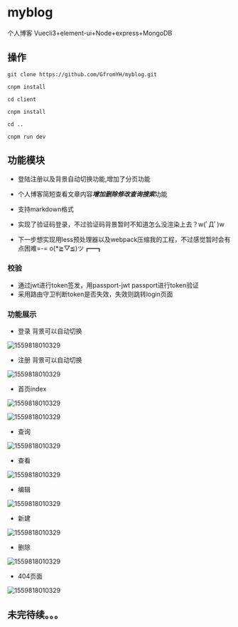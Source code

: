 # myblog
个人博客 Vuecli3+element-ui+Node+express+MongoDB

## 操作

~~~
git clone https://github.com/GfromYH/myblog.git

cnpm install

cd client

cnpm install

cd ..

cnpm run dev
~~~


## 功能模块
- 登陆注册以及背景自动切换功能,增加了分页功能

- 个人博客简短查看文章内容***增加删除修改查询搜索***功能

- 支持markdown格式

- 实现了验证码登录，不过验证码背景暂时不知道怎么没渲染上去？w(ﾟДﾟ)w

- 下一步想实现用less预处理器以及webpack压缩我的工程，不过感觉暂时会有点困难=-= o(*≧▽≦)ツ┏━┓
### 校验
- 通过jwt进行token签发，用passport-jwt passport进行token验证
- 采用路由守卫判断token是否失效，失效则跳转login页面


### 功能展示
 + 登录 背景可以自动切换 



![1559818010329](screenshot/login.png)

+ 注册 背景可以自动切换 

![1559818010329](screenshot/register.png)

+ 首页index

![1559818010329](screenshot/index1.png)

![1559818010329](screenshot/index2.png)

+ 查询

![1559818010329](screenshot/search.png)

+ 查看

![1559818010329](screenshot/look.png)

+ 编辑

![1559818010329](screenshot/edit.png)

+ 新建

![1559818010329](screenshot/newArticle.png)

+ 删除

![1559818010329](screenshot/delete.png)

+ 404页面

![1559818010329](screenshot/404.png)

## 未完待续。。。
